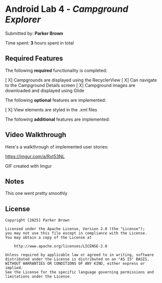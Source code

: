 # Android Lab 4 - *Campground Explorer*

Submitted by: **Parker Brown**

Time spent: **3** hours spent in total

## Required Features

The following **required** functionality is completed:

[ X] Campgrounds are displayed using the RecyclerView
[ X] Can navigate to the Campground Details screen
[ X] Campground images are downloaded and displayed using Glide


The following **optional** features are implemented:

[ X]    View elements are styled in the .xml files

The following **additional** features are implemented:

## Video Walkthrough

Here's a walkthrough of implemented user stories:

https://imgur.com/a/Rxt53NL

<!-- Replace this with whatever GIF tool you used! -->
GIF created with Imgur
<!-- Recommended tools:
[Kap](https://getkap.co/) for macOS
[ScreenToGif](https://www.screentogif.com/) for Windows
[peek](https://github.com/phw/peek) for Linux. -->

## Notes

This one went pretty smoothly
## License

    Copyright [2025] Parker Brown

    Licensed under the Apache License, Version 2.0 (the "License");
    you may not use this file except in compliance with the License.
    You may obtain a copy of the License at

        http://www.apache.org/licenses/LICENSE-2.0

    Unless required by applicable law or agreed to in writing, software
    distributed under the License is distributed on an "AS IS" BASIS,
    WITHOUT WARRANTIES OR CONDITIONS OF ANY KIND, either express or implied.
    See the License for the specific language governing permissions and
    limitations under the License.
